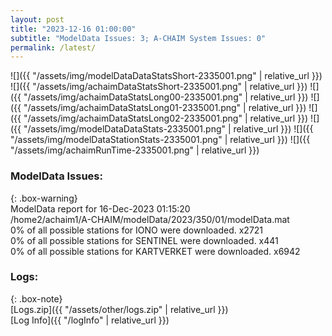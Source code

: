 ```yaml
---
layout: post
title: "2023-12-16 01:00:00"
subtitle: "ModelData Issues: 3; A-CHAIM System Issues: 0"
permalink: /latest/
---
```


![]({{ "/assets/img/modelDataDataStatsShort-2335001.png" | relative_url }})
![]({{ "/assets/img/achaimDataStatsShort-2335001.png" | relative_url }})
![]({{ "/assets/img/achaimDataStatsLong00-2335001.png" | relative_url }})
![]({{ "/assets/img/achaimDataStatsLong01-2335001.png" | relative_url }})
![]({{ "/assets/img/achaimDataStatsLong02-2335001.png" | relative_url }})
![]({{ "/assets/img/modelDataDataStats-2335001.png" | relative_url }})
![]({{ "/assets/img/modelDataStationStats-2335001.png" | relative_url }})
![]({{ "/assets/img/achaimRunTime-2335001.png" | relative_url }})


### ModelData Issues:  
  
{: .box-warning}  
 ModelData report for 16-Dec-2023 01:15:20   
 /home2/achaim1/A-CHAIM/modelData/2023/350/01/modelData.mat   
 0% of all possible stations for IONO were downloaded. x2721   
 0% of all possible stations for SENTINEL were downloaded. x441   
 0% of all possible stations for KARTVERKET were downloaded. x6942   
  


### Logs:  
  
{: .box-note}  
[Logs.zip]({{ "/assets/other/logs.zip" | relative_url }})  
[Log Info]({{ "/logInfo" | relative_url }})  
